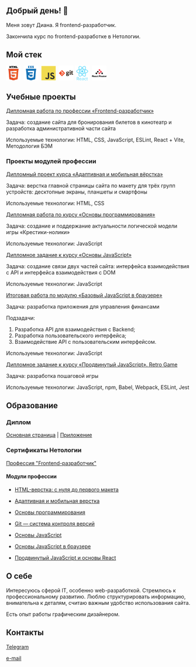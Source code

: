 ## Добрый день! 👋

Меня зовут Диана. Я frontend-разработчик.

Закончила курс по frontend-разработке в Нетологии.

## Мой стек

<div>
  <img src="https://github.com/devicons/devicon/blob/master/icons/html5/html5-original-wordmark.svg" title="HTML5" alt="HTML5" width="40" height="40"/>&nbsp;
  <img src="https://github.com/devicons/devicon/blob/master/icons/css3/css3-plain-wordmark.svg"  title="CSS3" alt="CSS3" width="40" height="40"/>&nbsp;
  <img src="https://github.com/devicons/devicon/blob/master/icons/javascript/javascript-original.svg" title="JavaScript" alt="JavaScript" width="40" height="40"/>&nbsp;
  <!-- <img src="https://github.com/devicons/devicon/blob/master/icons/nodejs/nodejs-original-wordmark.svg" title="NodeJS" alt="NodeJS" width="40" height="40"/>&nbsp; -->
  <img src="https://github.com/devicons/devicon/blob/master/icons/git/git-original-wordmark.svg" title="Git" alt="Git" width="40" height="40"/>
  <img src="https://github.com/devicons/devicon/blob/master/icons/react/react-original-wordmark.svg" title="React" alt="React" width="40" height="40"/>&nbsp;
  <img src="https://github.com/devicons/devicon/blob/master/icons/reactrouter/reactrouter-original-wordmark.svg" title="ReactRouter" alt="ReactRouter" width="40" height="40"/>&nbsp;
</div>

## Учебные проекты
[Дипломная работа по профессии «Frontend-разработчик»](https://github.com/aelain/shfe-diplom)

Задача: создание сайта для бронирования билетов в кинотеатр и разработка административной части сайта

Используемые технологии: HTML, CSS, JavaScript, ESLint, React + Vite, Методология БЭМ

### Проекты модулей профессии

[Дипломный проект курса «Адаптивная и мобильная вёрстка»](https://github.com/aelain/mq-diplom)

Задача: верстка главной страницы сайта по макету для трёх групп устройств: десктопные экраны, планшеты и смартфоны

Используемые технологии: HTML, CSS

[Дипломная работа по курсу «Основы программирования»](https://github.com/aelain/pb-diplom)

Задача: создание и поддержание актуальности логической модели игры «Крестики-нолики»

Используемые технологии: JavaScript

[Дипломное задание к курсу «Основы JavaScript»](https://github.com/aelain/bjs-diplom)

Задача: создание связи двух частей сайта: интерфейса взаимодействия с АPI и интерфейса взаимодействия с DOM

Используемые технологии: JavaScript

[Итоговая работа по модулю «Базовый JavaScript в браузере»](https://github.com/aelain/bhj-diploma)

Задача: разработка приложения для управления финансами

Подзадачи:
1. Разработка API для взаимодействия с Backend;
2. Разработка пользовательского интерфейса;
3. Взаимодействие API с пользовательским интерфейсом.

Используемые технологии: JavaScript

[Дипломное задание к курсу «Продвинутый JavaScript». Retro Game](https://github.com/aelain/js-advanced-diploma)

Задача: разработка пошаговой игры

Используемые технологии: JavaScript, npm, Babel, Webpack, ESLint, Jest

## Образование

### Диплом

[Основная страница](diploma/diploma_1.jpg) | 
[Приложение](diploma/diploma_2.jpg)

### Сертификаты Нетологии

[Профессия "Frontend-разработчик"](certificates/certificate_9.png)

#### Модули профессии

- [HTML-верстка: с нуля до первого макета](certificates/certificate_1.png)

- [Адаптивная и мобильная верстка](certificates/certificate_2.png)

- [Основы программирования](certificates/certificate_3.png)

- [Git — система контроля версий](certificates/certificate_4.png)

- [Основы JavaScript](certificates/certificate_5.png)

- [Основы JavaScript в браузере](certificates/certificate_6.png)

- [Продвинутый JavaScript и основы React](certificates/certificate_7.png)

## О себе

Интересуюсь сферой IT, особенно web-разработкой. Стремлюсь к профессиональному развитию. Люблю структурировать информацию, внимательна к деталям, считаю важным удобство использования сайта.

Есть опыт работы графическим дизайнером.

## Контакты

[Telegram](https://t.me/dianaavedisyan)

[e-mail](mailto:diana-avedisyan@mail.ru)

